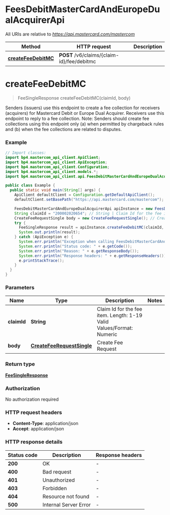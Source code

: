 # FeesDebitMasterCardAndEuropeDualAcquirerApi

All URIs are relative to *https://api.mastercard.com/mastercom*

| Method | HTTP request | Description |
|------------- | ------------- | -------------|
| [**createFeeDebitMC**](FeesDebitMasterCardAndEuropeDualAcquirerApi.md#createFeeDebitMC) | **POST** /v6/claims/{claim-id}/fee/debitmc |  |


<a id="createFeeDebitMC"></a>
# **createFeeDebitMC**
> FeeSingleResponse createFeeDebitMC(claimId, body)



Senders (issuers) use this endpoint to create a fee collection for receivers (acquirers) for Mastercard Debit or Europe Dual Acquirer. Receivers use this endpoint to reply to a fee collection.   Note: Senders should create fee collections using this endpoint only (a) when permitted by chargeback rules and (b) when the fee collections are related to disputes.

### Example
```java
// Import classes:
import bp4.mastercom_api_client.ApiClient;
import bp4.mastercom_api_client.ApiException;
import bp4.mastercom_api_client.Configuration;
import bp4.mastercom_api_client.models.*;
import bp4.mastercom_api_client.api.FeesDebitMasterCardAndEuropeDualAcquirerApi;

public class Example {
  public static void main(String[] args) {
    ApiClient defaultClient = Configuration.getDefaultApiClient();
    defaultClient.setBasePath("https://api.mastercard.com/mastercom");

    FeesDebitMasterCardAndEuropeDualAcquirerApi apiInstance = new FeesDebitMasterCardAndEuropeDualAcquirerApi(defaultClient);
    String claimId = "200002020654"; // String | Claim Id for the fee item.   Length: 1-19   Valid Values/Format: Numeric
    CreateFeeRequestSingle body = new CreateFeeRequestSingle(); // CreateFeeRequestSingle | Create Fee Request
    try {
      FeeSingleResponse result = apiInstance.createFeeDebitMC(claimId, body);
      System.out.println(result);
    } catch (ApiException e) {
      System.err.println("Exception when calling FeesDebitMasterCardAndEuropeDualAcquirerApi#createFeeDebitMC");
      System.err.println("Status code: " + e.getCode());
      System.err.println("Reason: " + e.getResponseBody());
      System.err.println("Response headers: " + e.getResponseHeaders());
      e.printStackTrace();
    }
  }
}
```

### Parameters

| Name | Type | Description  | Notes |
|------------- | ------------- | ------------- | -------------|
| **claimId** | **String**| Claim Id for the fee item.   Length: 1-19   Valid Values/Format: Numeric | |
| **body** | [**CreateFeeRequestSingle**](CreateFeeRequestSingle.md)| Create Fee Request | |

### Return type

[**FeeSingleResponse**](FeeSingleResponse.md)

### Authorization

No authorization required

### HTTP request headers

 - **Content-Type**: application/json
 - **Accept**: application/json

### HTTP response details
| Status code | Description | Response headers |
|-------------|-------------|------------------|
| **200** | OK |  -  |
| **400** | Bad request |  -  |
| **401** | Unauthorized |  -  |
| **403** | Forbidden |  -  |
| **404** | Resource not found |  -  |
| **500** | Internal Server Error |  -  |

